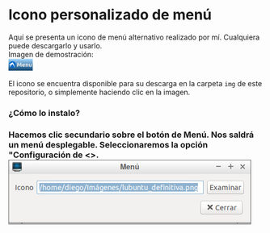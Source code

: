 # Icono personalizado de menú 
  <p>Aquí se presenta un icono de menú alternativo realizado por mí. Cualquiera puede descargarlo y usarlo.
  <br>Imagen de demostración:<br>
  <img src="img/lubuntu_definitiva.png" alt="icono_menu">
  <br>
  </p>
  <p>El icono se encuentra disponible para su descarga en la carpeta <code>img</code> de este repositorio, o simplemente
  haciendo clic en la imagen.</p>
  
  <h3>¿Cómo lo instalo?<h3>
  <p>Hacemos clic secundario sobre el botón de Menú. Nos saldrá un menú desplegable. Seleccionaremos la opción "Configuración
    de <<Menú>>. 
    <img src="img/menu_opcion.png" alt="menu_opcion">
